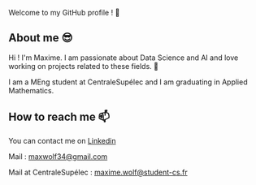  Welcome to my GitHub profile ! 🥳

## About me 😎

Hi ! I'm Maxime. I am passionate about Data Science and AI and love working on projects related to these fields. 🤖

I am a MEng student at CentraleSupélec and I am graduating in Applied Mathematics. 

## How to reach me 📫

You can contact me on [Linkedin](https://www.linkedin.com/in/maxime-wolf/)

Mail : maxwolf34@gmail.com

Mail at CentraleSupélec : maxime.wolf@student-cs.fr
